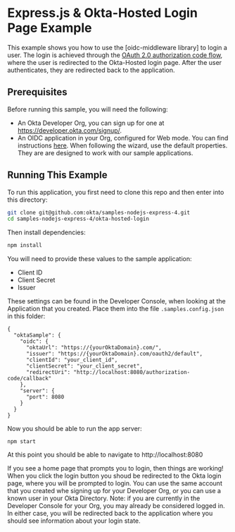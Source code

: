 # Express.js & Okta-Hosted Login Page Example

This example shows you how to use the [oidc-middleware library] to login a user.  The login is achieved through the [OAuth 2.0 authorization code flow], where the user is redirected to the Okta-Hosted login page.  After the user authenticates, they are redirected back to the application.


## Prerequisites

Before running this sample, you will need the following:

* An Okta Developer Org, you can sign up for one at https://developer.okta.com/signup/.
* An OIDC application in your Org, configured for Web mode. You can find instructions [here][OIDC Web Application Setup Instructions].  When following the wizard, use the default properties.  They are are designed to work with our sample applications.

[OIDC Web Application Setup Instructions]: https://developer.okta.com/authentication-guide/implementing-authentication/auth-code#1-setting-up-your-application

[OAuth 2.0 authorization code flow]: https://developer.okta.com/authentication-guide/implementing-authentication/auth-code

## Running This Example

To run this application, you first need to clone this repo and then enter into this directory:

```bash
git clone git@github.com:okta/samples-nodejs-express-4.git
cd samples-nodejs-express-4/okta-hosted-login
```

Then install dependencies:

```bash
npm install
```

You will need to provide these values to the sample application:

* Client ID
* Client Secret
* Issuer

These settings can be found in the Developer Console, when looking at the Application that you created.  Place them into the file `.samples.config.json` in this folder:

```
{
  "oktaSample": {
    "oidc": {
      "oktaUrl": "https://{yourOktaDomain}.com/",
      "issuer": "https://{yourOktaDomain}.com/oauth2/default",
      "clientId": "your_client_id",
      "clientSecret": "your_client_secret",
      "redirectUri": "http://localhost:8080/authorization-code/callback"
    },
    "server": {
      "port": 8080
    }
  }
}

```

Now you should be able to run the app server:

```
npm start
```

At this point you should be able to navigate to http://localhost:8080

If you see a home page that prompts you to login, then things are working!  When you click the login button you shoud be redirected to the Okta login page, where you will be prompted to login.  You can use the same account that you created whe signing up for your Developer Org, or you can use a known user in your Okta Directory.  Note: if you are currently in the Developer Console for your Org, you may already be considered logged in.  In either case, you will be redirected back to the application where you should see information about your login state.